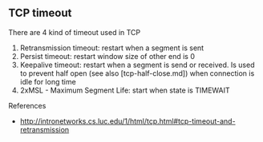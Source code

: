 ## TCP timeout

There are 4 kind of timeout used in TCP

1. Retransmission timeout: restart when a segment is sent
2. Persist timeout: restart window size of other end is 0
3. Keepalive timeout: restart when a segment is send or received. Is used to prevent half open (see also [tcp-half-close.md]) when connection is idle for long time
4. 2xMSL - Maximum Segment Life: start when state is TIMEWAIT

References

* http://intronetworks.cs.luc.edu/1/html/tcp.html#tcp-timeout-and-retransmission
